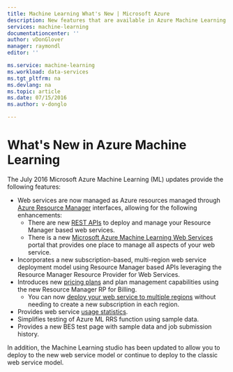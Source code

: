 ```yaml
---
title: Machine Learning What's New | Microsoft Azure
description: New features that are available in Azure Machine Learning.
services: machine-learning
documentationcenter: ''
author: vDonGlover
manager: raymondl
editor: ''

ms.service: machine-learning
ms.workload: data-services
ms.tgt_pltfrm: na
ms.devlang: na
ms.topic: article
ms.date: 07/15/2016
ms.author: v-donglo

---
```

# What's New in Azure Machine Learning
The July 2016 Microsoft Azure Machine Learning (ML) updates provide the following features:

* Web services are now managed as Azure resources managed through [Azure Resource Manager](../resource-group-overview.md) interfaces, allowing for the following enhancements:
  * There are new [REST APIs](https://msdn.microsoft.com/library/azure/Dn950030.aspx) to deploy and manage your Resource Manager based web services.
  * There is a new [Microsoft Azure Machine Learning Web Services](https://services.azureml.net/) portal that provides one place to manage all aspects of your web service.
* Incorporates a new subscription-based, multi-region web service deployment model using Resource Manager based APIs leveraging the Resource Manager Resource Provider for Web Services.
* Introduces new [pricing plans](https://azure.microsoft.com/pricing/details/machine-learning/) and plan management capabilities using the new Resource Manager RP for Billing.
  * You can now [deploy your web service to multiple regions](machine-learning-how-to-deploy-to-multiple-regions.md) without needing to create a new subscription in each region.
* Provides web service [usage statistics](machine-learning-manage-new-webservice.md).
* Simplifies testing of Azure ML RRS function using sample data.
* Provides a new BES test page with sample data and job submission history.

In addition, the Machine Learning studio has been updated to allow you to deploy to the new web service model or continue to deploy to the classic web service model. 


